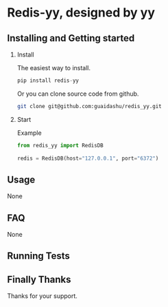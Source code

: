 # **Redis-yy, designed by yy**

## Installing and Getting started

1. Install

    The easiest way to install.
    
    ```py
    pip install redis-yy
    ```
  
    Or you can clone source code from github.
  
    ```bash
    git clone git@github.com:guaidashu/redis_yy.git
    ```

3. Start

    Example
        
    ```py
    from redis_yy import RedisDB
            
    redis = RedisDB(host="127.0.0.1", port="6372")
    ```

## Usage

None

## FAQ

None

## Running Tests

## Finally Thanks 

Thanks for your support.